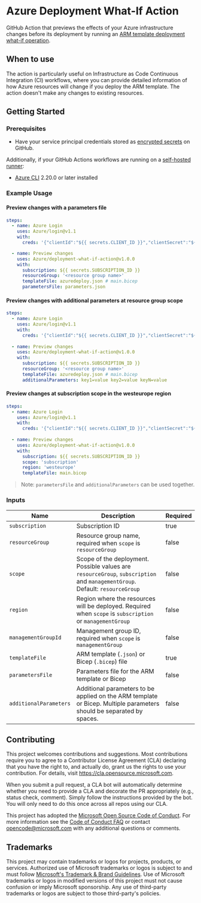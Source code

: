 # Azure Deployment What-If Action

GitHub Action that previews the effects of your Azure infrastructure changes before its deployment by running an [ARM template deployment what-if operation](https://docs.microsoft.com/en-us/azure/azure-resource-manager/templates/deploy-what-if?tabs=azure-powershell).

## When to use

The action is particularly useful on Infrastructure as Code Continuous Integration (CI) workflows, where you can provide detailed information of how Azure resources will change if you deploy the ARM template. The action doesn't make any changes to existing resources.

## Getting Started

### Prerequisites

- Have your service principal credentials stored as [encrypted secrets](https://docs.github.com/en/actions/reference/encrypted-secrets) on GitHub.

Additionally, if your GitHub Actions workflows are running on a [self-hosted runner](https://docs.github.com/en/actions/hosting-your-own-runners/about-self-hosted-runners):

- [Azure CLI](https://docs.microsoft.com/en-us/azure/azure-resource-manager/bicep/install#azure-cli) 2.20.0 or later installed

### Example Usage

#### **Preview changes with a parameters file**

```yml
steps:
  - name: Azure Login
    uses: Azure/login@v1.1
    with:
      creds: '{"clientId":"${{ secrets.CLIENT_ID }}","clientSecret":"${{ secrets.CLIENT_SECRET }}","subscriptionId":"${{ secrets.SUBSCRIPTION_ID }}","tenantId":"${{ secrets.TENANT_ID }}"}'

  - name: Preview changes
    uses: Azure/deployment-what-if-action@v1.0.0
    with:
      subscription: ${{ secrets.SUBSCRIPTION_ID }}
      resourceGroup: '<resource group name>'
      templateFile: azuredeploy.json # main.bicep
      parametersFile: parameters.json
```

#### **Preview changes with additional parameters at resource group scope**

```yml
steps:
  - name: Azure Login
    uses: Azure/login@v1.1
    with:
      creds: '{"clientId":"${{ secrets.CLIENT_ID }}","clientSecret":"${{ secrets.CLIENT_SECRET }}","subscriptionId":"${{ secrets.SUBSCRIPTION_ID }}","tenantId":"${{ secrets.TENANT_ID }}"}'
  
  - name: Preview changes
    uses: Azure/deployment-what-if-action@v1.0.0
    with:
      subscription: ${{ secrets.SUBSCRIPTION_ID }}
      resourceGroup: '<resource group name>'
      templateFile: azuredeploy.json # main.bicep
      additionalParameters: key1=value key2=value keyN=value
```

#### **Preview changes at subscription scope in the westeurope region**

```yml
steps:
  - name: Azure Login
    uses: Azure/login@v1.1
    with:
      creds: '{"clientId":"${{ secrets.CLIENT_ID }}","clientSecret":"${{ secrets.CLIENT_SECRET }}","subscriptionId":"${{ secrets.SUBSCRIPTION_ID }}","tenantId":"${{ secrets.TENANT_ID }}"}'
  
  - name: Preview changes
    uses: Azure/deployment-what-if-action@v1.0.0
    with:
      subscription: ${{ secrets.SUBSCRIPTION_ID }}
      scope: 'subscription'
      region: 'westeurope'
      templateFile: main.bicep

```


> Note: `parametersFile` and `additionalParameters` can be used together.

### Inputs

| Name | Description | Required |
| --- | --- | --- |
| `subscription` | Subscription ID | true |
| `resourceGroup` | Resource group name, required when `scope` is `resourceGroup` | false |
| `scope` | Scope of the deployment. Possible values are `resourceGroup`, `subscription` and `managementGroup`. Default: `resourceGroup`| false |
| `region` | Region where the resources will be deployed. Required when `scope` is `subscription` or `managementGroup`| false |
| `managementGroupId` | Management group ID, required when `scope` is `managementGroup` | false |
| `templateFile` | ARM template (`.json`) or Bicep (`.bicep`) file | true |
| `parametersFile` | Parameters file for the ARM template or Bicep | false |
| `additionalParameters` | Additional parameters to be applied on the ARM template or Bicep. Multiple parameters should be separated by spaces. | false |

## Contributing

This project welcomes contributions and suggestions.  Most contributions require you to agree to a
Contributor License Agreement (CLA) declaring that you have the right to, and actually do, grant us
the rights to use your contribution. For details, visit https://cla.opensource.microsoft.com.

When you submit a pull request, a CLA bot will automatically determine whether you need to provide
a CLA and decorate the PR appropriately (e.g., status check, comment). Simply follow the instructions
provided by the bot. You will only need to do this once across all repos using our CLA.

This project has adopted the [Microsoft Open Source Code of Conduct](https://opensource.microsoft.com/codeofconduct/).
For more information see the [Code of Conduct FAQ](https://opensource.microsoft.com/codeofconduct/faq/) or
contact [opencode@microsoft.com](mailto:opencode@microsoft.com) with any additional questions or comments.

## Trademarks

This project may contain trademarks or logos for projects, products, or services. Authorized use of Microsoft 
trademarks or logos is subject to and must follow 
[Microsoft's Trademark & Brand Guidelines](https://www.microsoft.com/en-us/legal/intellectualproperty/trademarks/usage/general).
Use of Microsoft trademarks or logos in modified versions of this project must not cause confusion or imply Microsoft sponsorship.
Any use of third-party trademarks or logos are subject to those third-party's policies.
